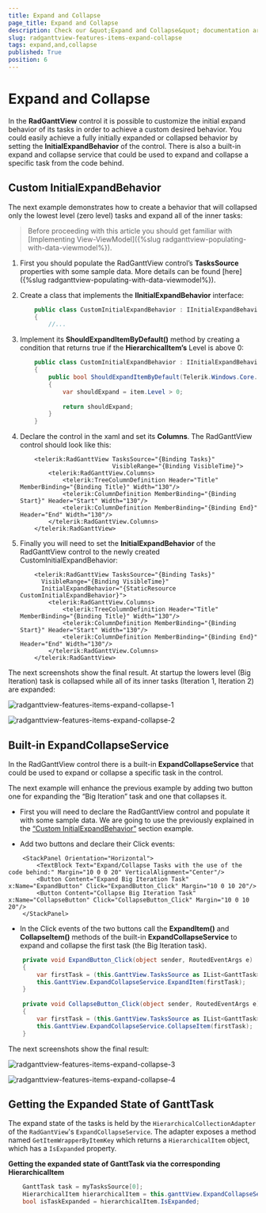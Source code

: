 ```yaml
---
title: Expand and Collapse
page_title: Expand and Collapse
description: Check our &quot;Expand and Collapse&quot; documentation article for the RadGanttView {{ site.framework_name }} control.
slug: radganttview-features-items-expand-collapse
tags: expand,and,collapse
published: True
position: 6
---
```


# Expand and Collapse

In the __RadGanttView__ control it is possible to customize the initial expand behavior of its tasks in order to achieve a custom desired behavior. You could easily achieve a fully initially expanded or collapsed behavior by setting the __InitialExpandBehavior__ of the control. There is also a built-in expand and collapse service that could be used to expand and collapse a specific task from the code behind.

## Custom InitialExpandBehavior

The next example demonstrates how to create a behavior that will collapsed only the lowest level (zero level) tasks and expand all of the inner tasks:

>Before proceeding with this article you should get familiar with [Implementing View-ViewModel]({%slug radganttview-populating-with-data-viewmodel%}).

1. First you should populate the RadGanttView control’s __TasksSource__ properties with some sample data. More details can be found [here]({%slug radganttview-populating-with-data-viewmodel%}).

1. Create a class that implements the __IInitialExpandBehavior__ interface:

	```C#
		public class CustomInitialExpandBehavior : IInitialExpandBehavior
		{
		    //...
	```

1. Implement its __ShouldExpandItemByDefault()__ method by creating a condition that returns true if the __HierarchicalItem’s__ Level is above 0:

	```C#
		public class CustomInitialExpandBehavior : IInitialExpandBehavior
		{
		    public bool ShouldExpandItemByDefault(Telerik.Windows.Core.HierarchicalItem item)
		    {
		        var shouldExpand = item.Level > 0;
		
		        return shouldExpand;
		    }
		}
	```

1. Declare the control in the xaml and set its __Columns__. The RadGanttView control should look like this:

	```XAML
		<telerik:RadGanttView TasksSource="{Binding Tasks}"
		                      VisibleRange="{Binding VisibleTime}">
		    <telerik:RadGanttView.Columns>
		        <telerik:TreeColumnDefinition Header="Title" MemberBinding="{Binding Title}" Width="130"/>
		        <telerik:ColumnDefinition MemberBinding="{Binding Start}" Header="Start" Width="130"/>
		        <telerik:ColumnDefinition MemberBinding="{Binding End}" Header="End" Width="130"/>
		    </telerik:RadGanttView.Columns>
		</telerik:RadGanttView>
	```

1. Finally you will need to set the __InitialExpandBehavior__ of the RadGanttView control to the newly created CustomInitialExpandBehavior:

	```XAML
		<telerik:RadGanttView TasksSource="{Binding Tasks}"
		  VisibleRange="{Binding VisibleTime}"
		  InitialExpandBehavior="{StaticResource CustomInitialExpandBehavior}">
		    <telerik:RadGanttView.Columns>
		        <telerik:TreeColumnDefinition Header="Title" MemberBinding="{Binding Title}" Width="130"/>
		        <telerik:ColumnDefinition MemberBinding="{Binding Start}" Header="Start" Width="130"/>
		        <telerik:ColumnDefinition MemberBinding="{Binding End}" Header="End" Width="130"/>
		    </telerik:RadGanttView.Columns>
		</telerik:RadGanttView>
	```

The next screenshots show the final result. At startup the lowers level (Big Iteration) task is collapsed while all of its inner tasks (Iteration 1, Iteration 2) are expanded:

![radganttview-features-items-expand-collapse-1](images/radganttview-features-items-expand-collapse-1.jpg)

![radganttview-features-items-expand-collapse-2](images/radganttview-features-items-expand-collapse-2.jpg)

## Built-in ExpandCollapseService

In the RadGanttView control there is a built-in __ExpandCollapseService__ that could be used to expand or collapse a specific task in the control.

The next example will enhance the previous example by adding two button one for expanding the “Big Iteration” task and one that collapses it.  

* First you will need to declare the RadGanttView control and populate it with some sample data. We are going to use the previously explained in the [“Custom InitialExpandBehavior”](#----------custom-initialexpandbehavior------) section example.

* Add two buttons and declare their Click events:

```XAML
	<StackPanel Orientation="Horizontal">
	    <TextBlock Text="Expand/Collapse Tasks with the use of the code behind:" Margin="10 0 0 20" VerticalAlignment="Center"/>
	    <Button Content="Expand Big Iteration Task" x:Name="ExpandButton" Click="ExpandButton_Click" Margin="10 0 10 20"/>
	    <Button Content="Collapse Big Iteration Task" x:Name="CollapseButton" Click="CollapseButton_Click" Margin="10 0 10 20"/>
	</StackPanel>
```

* In the Click events of the two buttons call the __ExpandItem()__ and __CollapseItem()__ methods of the built-in __ExpandCollapseService__ to expand and collapse the first task (the Big Iteration task).

```C#
	private void ExpandButton_Click(object sender, RoutedEventArgs e)
	{
	    var firstTask = (this.GanttView.TasksSource as IList<GanttTask>)[0];
	    this.GanttView.ExpandCollapseService.ExpandItem(firstTask);
	}
	
	private void CollapseButton_Click(object sender, RoutedEventArgs e)
	{
	    var firstTask = (this.GanttView.TasksSource as IList<GanttTask>)[0];
	    this.GanttView.ExpandCollapseService.CollapseItem(firstTask);
	}
```

The next screenshots show the final result:

![radganttview-features-items-expand-collapse-3](images/radganttview-features-items-expand-collapse-3.jpg)

![radganttview-features-items-expand-collapse-4](images/radganttview-features-items-expand-collapse-4.jpg)

## Getting the Expanded State of GanttTask

The expand state of the tasks is held by the `HierarchicalCollectionAdapter` of the `RadGantView`'s `ExpandCollapseService`. The adapter exposes a method named `GetItemWrapperByItemKey` which returns a `HierarchicalItem` object, which has a `IsExpanded` property. 

__Getting the expanded state of GanttTask via the corresponding HierarchicalItem__  
```C#
	GanttTask task = myTasksSource[0];
	HierarchicalItem hierarchicalItem = this.ganttView.ExpandCollapseService.HierarchicalCollectionAdapter.GetItemWrapperByItemKey(task);
 	bool isTaskExpanded = hierarchicalItem.IsExpanded;
```

